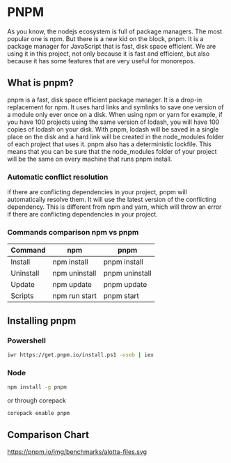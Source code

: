 # PNPM

As you know, the nodejs ecosystem is full of package managers. The most popular one is npm. But there is a new kid on the block, pnpm. It is a package manager for JavaScript that is fast, disk space efficient. We are using it in this project, not only because it is fast and efficient, but also because it has some features that are very useful for monorepos.

## What is pnpm?

pnpm is a fast, disk space efficient package manager. It is a drop-in replacement for npm. It uses hard links and symlinks to save one version of a module only ever once on a disk. When using npm or yarn for example, if you have 100 projects using the same version of lodash, you will have 100 copies of lodash on your disk. With pnpm, lodash will be saved in a single place on the disk and a hard link will be created in the node_modules folder of each project that uses it. pnpm also has a deterministic lockfile. This means that you can be sure that the node_modules folder of your project will be the same on every machine that runs pnpm install.

### Automatic conflict resolution

if there are conflicting dependencies in your project, pnpm will automatically resolve them. It will use the latest version of the conflicting dependency. This is different from npm and yarn, which will throw an error if there are conflicting dependencies in your project.

### Commands comparison npm vs pnpm

| Command | npm | pnpm |
|---------|-----|------|
| Install | npm install | pnpm install |
| Uninstall | npm uninstall | pnpm uninstall |
| Update | npm update | pnpm update |
| Scripts | npm run start | pnpm start |

## Installing pnpm

### Powershell

```bash
iwr https://get.pnpm.io/install.ps1 -useb | iex
```

### Node

```bash
npm install -g pnpm
```

or through corepack

```bash
corepack enable pnpm
```

## Comparison Chart

https://pnpm.io/img/benchmarks/alotta-files.svg
